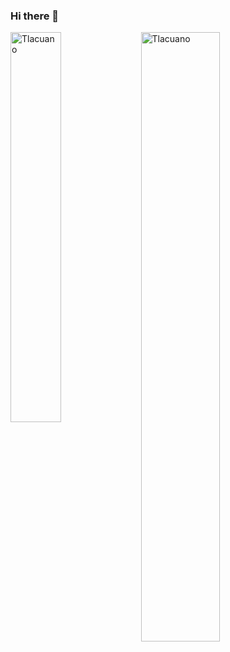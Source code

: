 ### Hi there 👋

<!--
**Tlacuano/Tlacuano** is a ✨ _special_ ✨ repository because its `README.md` (this file) appears on your GitHub profile.

Here are some ideas to get you started:

- 🔭 I’m currently working on ...
- 🌱 I’m currently learning ...
- 👯 I’m looking to collaborate on ...
- 🤔 I’m looking for help with ...
- 💬 Ask me about ...
- 📫 How to reach me: ...
- 😄 Pronouns: ...
- ⚡ Fun fact: ...
-->
<p><img align="left" style="width: 40%" src="https://github-readme-stats.vercel.app/api/top-langs?username=Tlacuano&show_icons=true&locale=en&layout=compact" alt="Tlacuano" /></p>



<p>&nbsp;<img align="center" style="width: 50%;" src="https://github-readme-stats.vercel.app/api?username=Tlacuano&show_icons=true&locale=en" alt="Tlacuano" /></p>
